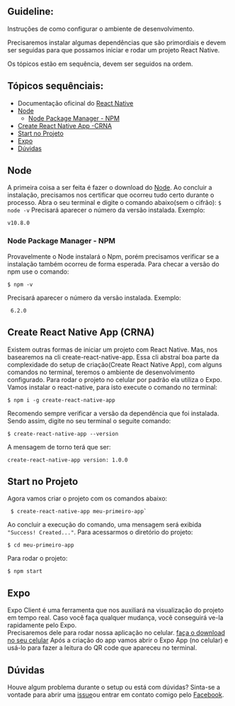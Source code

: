 ## Guideline:
   Instruções de como configurar o ambiente de desenvolvimento.
    
   Precisaremos instalar algumas dependências que são primordiais e devem ser seguidas para que possamos iniciar e rodar um projeto React Native. 

   Os tópicos estão em sequência, devem ser seguidos na ordem. 

## Tópicos sequênciais:

 - Documentação oficinal do [React Native](https://facebook.github.io/react-native/docs/getting-started.html)
 - [Node](#node)
    * [Node Package Manager - NPM](#Node-Package-Manager-npm) 
- [Create React Native App -CRNA](#create-react-native-app-crna)
- [Start no Projeto](#start-no-projeto)
- [Expo](#expo)
- [Dúvidas](#duvidas)

## Node 
   A primeira coisa a ser feita é fazer o download do [Node](https://nodejs.org/en/download/).
    Ao concluir a instalação, precisamos nos certificar que ocorreu tudo certo durante o processo.
    Abra o seu terminal e digite o comando abaixo(sem o cifrão):
    ```$ node -v```
    Precisará aparecer o número da versão instalada.
    Exemplo:
    
    v10.8.0
    
### Node Package Manager - NPM
   Provavelmente o Node instalará o Npm, porém precisamos verificar se a instalação também ocorreu de forma esperada. 
    Para checar a versão do npm use o comando:
    
   
    $ npm -v
    
   Precisará aparecer o número da versão instalada.
    Exemplo:
    
    
     6.2.0
     
## Create React Native App (CRNA)
   Existem outras formas de iniciar um projeto com React Native. Mas, nos basearemos na cli create-react-native-app. 
    Essa cli abstraí boa parte da complexidade do setup de criação(Create React Native App), com alguns comandos no terminal, teremos o ambiente de desenvolvimento configurado. Para rodar o projeto no celular por padrão ela utiliza o Expo.
    Vamos instalar o react-native, para isto execute o comando no terminal:
   
    $ npm i -g create-react-native-app
    
   Recomendo sempre verificar a versão da dependência que foi instalada. Sendo assim, digite no seu terminal o seguite comando:
   
   
    $ create-react-native-app --version
    
   A mensagem de torno terá que ser:
    
    create-react-native-app version: 1.0.0
    
## Start no Projeto
   Agora vamos criar o projeto com os comandos abaixo:
   
     
     $ create-react-native-app meu-primeiro-app`
     
   Ao concluir a execução do comando, uma mensagem será exibida `"Success! Created..."`. 
    Para acessarmos o diretório do projeto:
    
    
    $ cd meu-primeiro-app
    
   Para rodar o projeto:
    
    
    $ npm start
    
## Expo 
   Expo Client é uma ferramenta que nos auxiliará na visualização do projeto em tempo real.
    Caso você faça qualquer mudança, você conseguirá ve-la rapidamente pelo Expo.  
    Precisaremos dele para rodar nossa aplicação no celular. [faça o download no seu celular](https://expo.io/tools#client)
    Após a criação do app vamos abrir o Expo App (no celular) e usá-lo para fazer a leitura do QR code que apareceu no terminal. 
## Dúvidas 
   Houve algum problema durante o setup ou está com dúvidas?
    Sinta-se a vontade para abrir uma [issue](https://github.com/oskojess/react-native-forbegginners/issues/new)ou entrar em contato comigo pelo [Facebook](https://www.facebook.com/jessica.osko.7).

    

